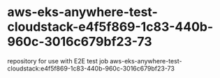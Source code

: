 # aws-eks-anywhere-test-cloudstack-e4f5f869-1c83-440b-960c-3016c679bf23-73
repository for use with E2E test job aws-eks-anywhere-test-cloudstack:e4f5f869-1c83-440b-960c-3016c679bf23-73
